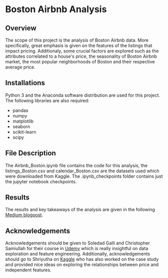 # Boston Airbnb Analysis


## Overview
The scope of this project is the analysis of Boston Airbnb data. More specifically, great emphasis is 
given on the features of the listings that impact pricing. Additionaly, some crucial factors are
explored such as the attributes correlated to a house's price, the seasonality of Boston Airbnb market, the
most popular neighborhoods of Boston and their respective average price.


## Installations

Python 3 and the Anaconda software distribution are used for this project.
The following libraries are also required:
- pandas
- numpy
- matplotlib
- seaborn
- scikit-learn
- scipy


## File Description

The Airbnb_Boston.ipynb file contains the code for this analysis, the listings_Boston.csv and calendar_Boston.csv are the datasets
used which were downloaded from Kaggle. The .ipynb_checkpoints folder contains just the jupyter notebook checkpoints.


## Results

The results and key takeaways of the analysis are given in the following [Medium blogpost](https://medium.com/@vabaltas/how-to-find-the-best-airbnb-price-in-boston-e36014f32959).


## Acknowledgements

Acknowledgements should be given to Soledad Galli and Christopher Samiullah for their course in [Udemy](https://www.udemy.com/course/deployment-of-machine-learning-models/) which is really insightful 
on data exploration and feature engineering. Additionally, acknowledgements should go to Shriyutha on [Kaggle](https://www.kaggle.com/code/shriyutha/boston-airbnb-data-analysis-n-price-prediction) who has
also worked on the case study and provided nice ideas on exploring the relationships between price and independent features.